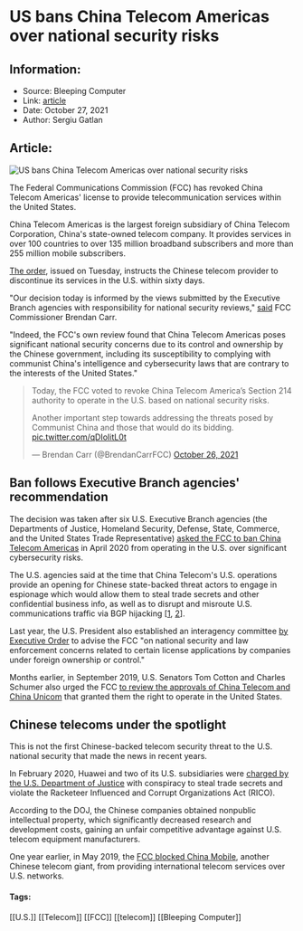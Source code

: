# US bans China Telecom Americas over national security risks
### 

## Information:
+ Source: Bleeping Computer
+ Link: [article](https://www.bleepingcomputer.com/news/security/us-bans-china-telecom-americas-over-national-security-risks/)
+ Date: October 27, 2021
+ Author: Sergiu Gatlan


## Article:
![US bans China Telecom Americas over national security risks](https://www.bleepstatic.com/content/hl-images/2021/05/28/China-world-map.jpg)


The Federal Communications Commission (FCC) has revoked China Telecom Americas' license to provide telecommunication services within the United States.


China Telecom Americas is the largest foreign subsidiary of China Telecom Corporation, China's state-owned telecom company. It provides services in over 100 countries to over 135 million broadband subscribers and more than 255 million mobile subscribers.


[The order](https://docs.fcc.gov/public/attachments/DOC-376902A1.pdf), issued on Tuesday, instructs the Chinese telecom provider to discontinue its services in the U.S. within sixty days.


"Our decision today is informed by the views submitted by the Executive Branch agencies with responsibility for national security reviews," [said](https://docs.fcc.gov/public/attachments/DOC-376902A3.pdf) FCC Commissioner Brendan Carr.


"Indeed, the FCC's own review found that China Telecom Americas poses significant national security concerns due to its control and ownership by the Chinese government, including its susceptibility to complying with communist China's intelligence and cybersecurity laws that are contrary to the interests of the United States."




> 
> Today, the FCC voted to revoke China Telecom America’s Section 214 authority to operate in the U.S. based on national security risks.  
>   
> 
> Another important step towards addressing the threats posed by Communist China and those that would do its bidding. [pic.twitter.com/qDIoIitL0t](https://t.co/qDIoIitL0t)
> 
> 
> — Brendan Carr (@BrendanCarrFCC) [October 26, 2021](https://twitter.com/BrendanCarrFCC/status/1453010309065625612?ref_src=twsrc%5Etfw)


Ban follows Executive Branch agencies' recommendation
-----------------------------------------------------


The decision was taken after six U.S. Executive Branch agencies (the Departments of Justice, Homeland Security, Defense, State, Commerce, and the United States Trade Representative) [asked the FCC to ban China Telecom Americas](https://www.bleepingcomputer.com/news/security/us-wants-to-ban-china-telecom-over-national-cybersecurity-risks/) in April 2020 from operating in the U.S. over significant cybersecurity risks.


The U.S. agencies said at the time that China Telecom's U.S. operations provide an opening for Chinese state-backed threat actors to engage in espionage which would allow them to steal trade secrets and other confidential business info, as well as to disrupt and misroute U.S. communications traffic via BGP hijacking [[1](https://digitalcommons.usf.edu/cgi/viewcontent.cgi?article=1050&context=mca), [2](https://archive.fo/24b2E#selection-518.0-518.1)].


Last year, the U.S. President also established an interagency committee [by Executive Order](https://www.whitehouse.gov/presidential-actions/executive-order-establishing-committee-assessment-foreign-participation-united-states-telecommunications-services-sector/) to advise the FCC "on national security and law enforcement concerns related to certain license applications by companies under foreign ownership or control."


Months earlier, in September 2019, U.S. Senators Tom Cotton and Charles Schumer also urged the FCC [to review the approvals of China Telecom and China Unicom](https://www.democrats.senate.gov/newsroom/press-releases/schumer-cotton-request-fcc-conduct-review-of-prior-fcc-granted-licenses-authorizing-two-chinese-telecomm-companies_owned-and-controlled-by-the-chinese-government--to-operate-in-the-us-senators-letter-follows-fccs-recent-rejection-of-china-mobile-usas-application-for-same-authorization-on-national-security-grounds) that granted them the right to operate in the United States.


Chinese telecoms under the spotlight
------------------------------------


This is not the first Chinese-backed telecom security threat to the U.S. national security that made the news in recent years.


In February 2020, Huawei and two of its U.S. subsidiaries were [charged by the U.S. Department of Justice](https://www.bleepingcomputer.com/news/security/us-charges-huawei-with-conspiracy-to-steal-trade-secrets-racketeering/) with conspiracy to steal trade secrets and violate the Racketeer Influenced and Corrupt Organizations Act (RICO).


According to the DOJ, the Chinese companies obtained nonpublic intellectual property, which significantly decreased research and development costs, gaining an unfair competitive advantage against U.S. telecom equipment manufacturers.


One year earlier, in May 2019, the [FCC blocked China Mobile](https://www.wsj.com/articles/fcc-denies-china-mobiles-bid-to-provide-international-telecom-services-in-the-u-s-11557416760), another Chinese telecom giant, from providing international telecom services over U.S. networks.




#### Tags:
[[U.S.]] [[Telecom]] [[FCC]] [[telecom]] [[Bleeping Computer]]
